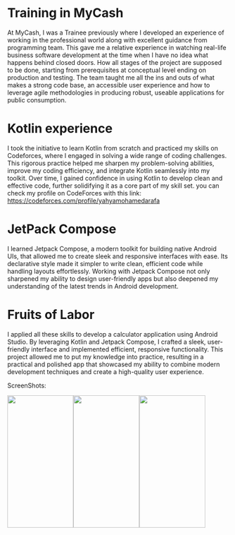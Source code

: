 
# Training in MyCash
 At MyCash, I was a Trainee previously where I developed an experience of working in the professional world along with excellent guidance from programming team. This gave me a relative experience in watching real-life business software development at the time when I have no idea what happens behind closed doors. How all stages of the project are supposed to be done, starting from prerequisites at conceptual level ending on production and testing. The team taught me all the ins and outs of what makes a strong code base, an accessible user experience and how to leverage agile methodologies in producing robust, useable applications for public consumption.
# Kotlin experience
I took the initiative to learn Kotlin from scratch and practiced my skills on Codeforces, where I engaged in solving a wide range of coding challenges. This rigorous practice helped me sharpen my problem-solving abilities, improve my coding efficiency, and integrate Kotlin seamlessly into my toolkit. Over time, I gained confidence in using Kotlin to develop clean and effective code, further solidifying it as a core part of my skill set. 
you can check my profile on CodeForces with this link: https://codeforces.com/profile/yahyamohamedarafa
# JetPack Compose
I learned Jetpack Compose, a modern toolkit for building native Android UIs, that allowed me to create sleek and responsive interfaces with ease. Its declarative style made it simpler to write clean, efficient code while handling layouts effortlessly. Working with Jetpack Compose not only sharpened my ability to design user-friendly apps but also deepened my understanding of the latest trends in Android development.
# Fruits of Labor 
I applied all these skills to develop a calculator application using Android Studio. By leveraging Kotlin and Jetpack Compose, I crafted a sleek, user-friendly interface and implemented efficient, responsive functionality. This project allowed me to put my knowledge into practice, resulting in a practical and polished app that showcased my ability to combine modern development techniques and create a high-quality user experience.

ScreenShots:



<img src="https://github.com/user-attachments/assets/cdbbf18d-8bbd-45fb-bbf7-28e5f658f039" width="150" height="300"><img src="https://github.com/user-attachments/assets/0c4f16b1-a359-469f-9bc4-dfb1af4e024d" width="150" height="300"><img src="https://github.com/user-attachments/assets/33cef832-7c3b-4d35-967c-1a659f12c403" width="150" height="300">


 

